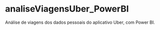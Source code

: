 # analiseViagensUber_PowerBI
Análise de viagens dos dados pessoais do aplicativo Uber, com Power BI.
